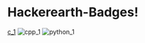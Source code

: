 # Hackerearth-Badges!
[c_1](https://user-images.githubusercontent.com/85725008/180790645-f518bf42-baee-48dd-a6b5-a1e6df7e6d7f.png)
![cpp_1](https://user-images.githubusercontent.com/85725008/180790648-9b971d5c-4ff1-42a4-bd23-989bb925a6f4.png)
![python_1](https://user-images.githubusercontent.com/85725008/180790647-2fc18d97-426e-4113-90c9-83c8ea180c09.png)
